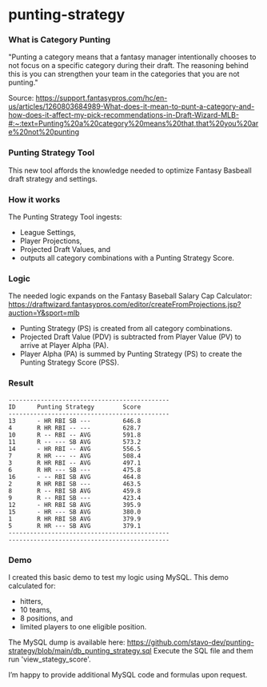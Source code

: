 # punting-strategy

### What is Category Punting

"Punting a category means that a fantasy manager intentionally chooses to not focus on a specific category during their draft. The reasoning behind this is you can strengthen your team in the categories that you are not punting."

Source: https://support.fantasypros.com/hc/en-us/articles/1260803684989-What-does-it-mean-to-punt-a-category-and-how-does-it-affect-my-pick-recommendations-in-Draft-Wizard-MLB-#:~:text=Punting%20a%20category%20means%20that,that%20you%20are%20not%20punting

### Punting Strategy Tool

This new tool affords the knowledge needed to optimize Fantasy Basbeall draft strategy and settings.

### How it works

The Punting Strategy Tool ingests:

* League Settings,
* Player Projections,
* Projected Draft Values, and
* outputs all category combinations with a Punting Strategy Score.

### Logic

The needed logic expands on the Fantasy Baseball Salary Cap Calculator: https://draftwizard.fantasypros.com/editor/createFromProjections.jsp?auction=Y&sport=mlb

* Punting Strategy (PS) is created from all category combinations.
* Projected Draft Value (PDV) is subtracted from Player Value (PV) to arrive at Player Alpha (PA).
* Player Alpha (PA) is summed by Punting Strategy (PS) to create the Punting Strategy Score (PSS).

### Result

    ---------------------------------------------
    ID      Punting Strategy        Score
    ---------------------------------------------
    13      - HR RBI SB ---         646.8
    4       R HR RBI -- ---         628.7
    10      R -- RBI -- AVG         591.8
    11      R -- --- SB AVG         573.2
    14      - HR RBI -- AVG         556.5
    7       R HR --- -- AVG         508.4
    3       R HR RBI -- AVG         497.1
    6       R HR --- SB ---         475.8
    16      - -- RBI SB AVG         464.8
    2       R HR RBI SB ---         463.5
    8       R -- RBI SB AVG         459.8
    9       R -- RBI SB ---         423.4
    12      - HR RBI SB AVG         395.9
    15      - HR --- SB AVG         380.0
    1       R HR RBI SB AVG         379.9
    5       R HR --- SB AVG         379.1
    ---------------------------------------------
    ---------------------------------------------

### Demo

I created this basic demo to test my logic using MySQL. This demo calculated for:

* hitters,
* 10 teams,
* 8 positions, and
* limited players to one eligible position.

The MySQL dump is available here: https://github.com/stavo-dev/punting-strategy/blob/main/db_punting_strategy.sql
Execute the SQL file and them run 'view_stategy_score'.

I’m happy to provide additional MySQL code and formulas upon request.
